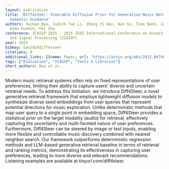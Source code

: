 ```yaml
---
layout: publication
title: 'Diff4steer: Steerable Diffusion Prior For Generative Music Retrieval With
  Semantic Guidance'
authors: Xuchan Bao, Judith Yue Li, Zhong Yi Wan, Kun Su, Timo Denk, Joonseok Lee,
  Dima Kuzmin, Fei Sha
conference: ICASSP 2025 - 2025 IEEE International Conference on Acoustics, Speech
  and Signal Processing (ICASSP)
year: 2025
bibkey: bao2024diff4steer
citations: 0
additional_links: [{name: Paper, url: 'https://arxiv.org/abs/2412.04746'}]
tags: ["Evaluation", "ICASSP", "Tools & Libraries"]
short_authors: Bao et al.
---
```

Modern music retrieval systems often rely on fixed representations of user
preferences, limiting their ability to capture users' diverse and uncertain
retrieval needs. To address this limitation, we introduce Diff4Steer, a novel
generative retrieval framework that employs lightweight diffusion models to
synthesize diverse seed embeddings from user queries that represent potential
directions for music exploration. Unlike deterministic methods that map user
query to a single point in embedding space, Diff4Steer provides a statistical
prior on the target modality (audio) for retrieval, effectively capturing the
uncertainty and multi-faceted nature of user preferences. Furthermore,
Diff4Steer can be steered by image or text inputs, enabling more flexible and
controllable music discovery combined with nearest neighbor search. Our
framework outperforms deterministic regression methods and LLM-based generative
retrieval baseline in terms of retrieval and ranking metrics, demonstrating its
effectiveness in capturing user preferences, leading to more diverse and
relevant recommendations. Listening examples are available at
tinyurl.com/diff4steer.